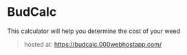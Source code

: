 # BudCalc
This calculator will help you determine the cost of your weed
>hosted at: https://budcalc.000webhostapp.com/
